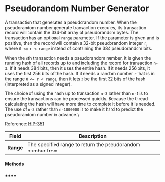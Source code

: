 # Pseudorandom Number Generator

A transaction that generates a pseudorandom number. When the pseudorandom number generate transaction executes, its transaction record will contain the 384-bit array of pseudorandom bytes. The transaction has an optional `range` parameter. If the parameter is given and is positive, then the record will contain a 32-bit pseudorandom integer `r`, where `0 <= r < range` instead of containing the 384 pseudorandom bits.

When the `n`th transaction needs a pseudorandom number, it is given the running hash of all records up to and including the record for transaction `n-3`. If it needs 384 bits, then it uses the entire hash. If it needs 256 bits, it uses the first 256 bits of the hash. If it needs a random number `r` that is in the range `0 <= r < range`, then it lets `x` be the first 32 bits of the hash (interpreted as a signed integer).

The choice of using the hash up to transaction `n-3` rather than `n-1` is to ensure the transactions can be processed quickly. Because the thread calculating the hash will have more time to complete it before it is needed. The use of `n-3` rather than `n-1000000` is to make it hard to predict the pseudorandom number in advance.\\

Reference: [HIP-351](https://hips.hedera.com/hip/hip-351)

| Field     | Description                                                 |
| --------- | ----------------------------------------------------------- |
| **Range** | The specified range to return the pseudorandom number from. |

#### Methods

### \*\*\*\*
